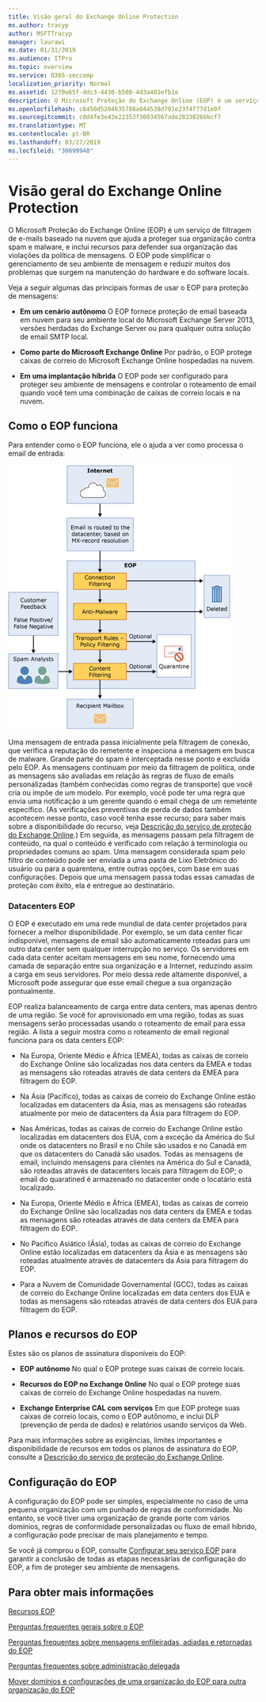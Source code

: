 ```yaml
---
title: Visão geral do Exchange Online Protection
ms.author: tracyp
author: MSFTTracyp
manager: laurawi
ms.date: 01/31/2019
ms.audience: ITPro
ms.topic: overview
ms.service: O365-seccomp
localization_priority: Normal
ms.assetid: 1270a65f-ddc3-4430-b500-4d3a481efb1e
description: O Microsoft Proteção do Exchange Online (EOP) é um serviço de filtragem de e-mails baseado na nuvem que ajuda a proteger sua organização contra spam e malware, e inclui recursos para defender sua organização das violações da política de mensagens.
ms.openlocfilehash: c8450d5204635788a044538d701e23f4f77d1e0f
ms.sourcegitcommit: c0d4fe3e43e22353f30034567ade28330266bcf7
ms.translationtype: MT
ms.contentlocale: pt-BR
ms.lasthandoff: 03/27/2019
ms.locfileid: "30899940"
---
```

# <a name="exchange-online-protection-overview"></a>Visão geral do Exchange Online Protection

O Microsoft Proteção do Exchange Online (EOP) é um serviço de filtragem de e-mails baseado na nuvem que ajuda a proteger sua organização contra spam e malware, e inclui recursos para defender sua organização das violações da política de mensagens. O EOP pode simplificar o gerenciamento de seu ambiente de mensagem e reduzir muitos dos problemas que surgem na manutenção do hardware e do software locais.
  
Veja a seguir algumas das principais formas de usar o EOP para proteção de mensagens:
  
- **Em um cenário autônomo** O EOP fornece proteção de email baseada em nuvem para seu ambiente local do Microsoft Exchange Server 2013, versões herdadas do Exchange Server ou para qualquer outra solução de email SMTP local. 
    
- **Como parte do Microsoft Exchange Online** Por padrão, o EOP protege caixas de correio do Microsoft Exchange Online hospedadas na nuvem. 
    
- **Em uma implantação híbrida** O EOP pode ser configurado para proteger seu ambiente de mensagens e controlar o roteamento de email quando você tem uma combinação de caixas de correio locais e na nuvem. 
    
## <a name="how-eop-works"></a>Como o EOP funciona

Para entender como o EOP funciona, ele o ajuda a ver como processa o email de entrada:
  
![EOP-email-processamento](../media/EOP-email-processing.png)
  
Uma mensagem de entrada passa inicialmente pela filtragem de conexão, que verifica a reputação do remetente e inspeciona a mensagem em busca de malware. Grande parte do spam é interceptada nesse ponto e excluída pelo EOP. As mensagens continuam por meio da filtragem de política, onde as mensagens são avaliadas em relação às regras de fluxo de emails personalizadas (também conhecidas como regras de transporte) que você cria ou impõe de um modelo. Por exemplo, você pode ter uma regra que envia uma notificação a um gerente quando o email chega de um remetente específico. (As verificações preventivas de perda de dados também acontecem nesse ponto, caso você tenha esse recurso; para saber mais sobre a disponibilidade do recurso, veja [Descrição do serviço de proteção do Exchange Online](https://go.microsoft.com/fwlink/p/?LinkId=320619).) Em seguida, as mensagens passam pela filtragem de conteúdo, na qual o conteúdo é verificado com relação à terminologia ou propriedades comuns ao spam. Uma mensagem considerada spam pelo filtro de conteúdo pode ser enviada a uma pasta de Lixo Eletrônico do usuário ou para a quarentena, entre outras opções, com base em suas configurações. Depois que uma mensagem passa todas essas camadas de proteção com êxito, ela é entregue ao destinatário.
  
### <a name="eop-datacenters"></a>Datacenters EOP

O EOP é executado em uma rede mundial de data center projetados para fornecer a melhor disponibilidade. Por exemplo, se um data center ficar indisponível, mensagens de email são automaticamente roteadas para um outro data center sem qualquer interrupção no serviço. Os servidores em cada data center aceitam mensagens em seu nome, fornecendo uma camada de separação entre sua organização e a Internet, reduzindo assim a carga em seus servidores. Por meio dessa rede altamente disponível, a Microsoft pode assegurar que esse email chegue a sua organização pontualmente. 
  
EOP realiza balanceamento de carga entre data centers, mas apenas dentro de uma região. Se você for aprovisionado em uma região, todas as suas mensagens serão processadas usando o roteamento de email para essa região. A lista a seguir mostra como o roteamento de email regional funciona para os data centers EOP:
  
    
- Na Europa, Oriente Médio e África (EMEA), todas as caixas de correio do Exchange Online são localizadas nos data centers da EMEA e todas as mensagens são roteadas através de data centers da EMEA para filtragem do EOP.
    
- Na Ásia (Pacífico), todas as caixas de correio do Exchange Online estão localizadas em datacenters da Ásia, mas as mensagens são roteadas atualmente por meio de datacenters da Ásia para filtragem do EOP.

- Nas Américas, todas as caixas de correio do Exchange Online estão localizadas em datacenters dos EUA, com a exceção da América do Sul onde os datacenters no Brasil e no Chile são usados e no Canadá em que os datacenters do Canadá são usados. Todas as mensagens de email, incluindo mensagens para clientes na América do Sul e Canadá, são roteadas através de datacenters locais para filtragem do EOP; o email do quaratined é armazenado no datacenter onde o locatário está localizado.
    
- Na Europa, Oriente Médio e África (EMEA), todas as caixas de correio do Exchange Online são localizadas nos data centers da EMEA e todas as mensagens são roteadas através de data centers da EMEA para filtragem do EOP.
    
- No Pacífico Asiático (Ásia), todas as caixas de correio do Exchange Online estão localizadas em datacenters da Ásia e as mensagens são roteadas atualmente através de datacenters da Ásia para filtragem do EOP.
    
- Para a Nuvem de Comunidade Governamental (GCC), todas as caixas de correio do Exchange Online localizadas em data centers dos EUA e todas as mensagens são roteadas através de data centers dos EUA para filtragem do EOP.
    
## <a name="eop-plans-and-features"></a>Planos e recursos do EOP

Estes são os planos de assinatura disponíveis do EOP:
  
- **EOP autônomo** No qual o EOP protege suas caixas de correio locais. 
    
- **Recursos do EOP no Exchange Online** No qual o EOP protege suas caixas de correio do Exchange Online hospedadas na nuvem. 
    
- **Exchange Enterprise CAL com serviços** Em que EOP protege suas caixas de correio locais, como o EOP autônomo, e inclui DLP (prevenção de perda de dados) e relatórios usando serviços da Web. 
    
Para mais informações sobre as exigências, limites importantes e disponibilidade de recursos em todos os planos de assinatura do EOP, consulte a [Descrição do serviço de proteção do Exchange Online](https://go.microsoft.com/fwlink/p/?LinkId=320619).
  
## <a name="setting-up-eop"></a>Configuração do EOP

A configuração do EOP pode ser simples, especialmente no caso de uma pequena organização com um punhado de regras de conformidade. No entanto, se você tiver uma organização de grande porte com vários domínios, regras de conformidade personalizadas ou fluxo de email híbrido, a configuração pode precisar de mais planejamento e tempo.
  
Se você já comprou o EOP, consulte [Configurar seu serviço EOP](set-up-your-eop-service.md) para garantir a conclusão de todas as etapas necessárias de configuração do EOP, a fim de proteger seu ambiente de mensagens. 
  
## <a name="for-more-information"></a>Para obter mais informações

[Recursos EOP](eop-features.md)
  
[Perguntas frequentes gerais sobre o EOP](eop-general-faq.md)
  
[Perguntas frequentes sobre mensagens enfileiradas, adiadas e retornadas do EOP](eop-queued-deferred-and-bounced-messages-faq.md)
  
[Perguntas frequentes sobre administração delegada](delegated-administration-faq.md)
  
[Mover domínios e configurações de uma organização do EOP para outra organização do EOP](move-domains-and-settings-from-one-eop-organization-to-another-eop-organization.md)
  

